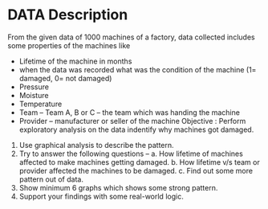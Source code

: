# DATA Description

From the given data of 1000 machines of a factory, data collected includes some properties of the machines like

- Lifetime of the machine in months
- when the data was recorded what was the condition of the machine (1= damaged, 0= not damaged)
- Pressure
- Moisture
- Temperature
- Team – Team A, B or C – the team which was handing the machine
- Provider – manufacturer or seller of the machine
Objective : Perform exploratory analysis on the data indentify why machines got damaged.

1. Use graphical analysis to describe the pattern.
2. Try to answer the following questions – 
    a. How lifetime of machines affected to make machines getting damaged.
    b. How lifetime v/s team or provider affected the machines to be damaged.
c. Find out some more pattern out of data.
3. Show minimum 6 graphs which shows some strong pattern.
4. Support your findings with some real-world logic.
